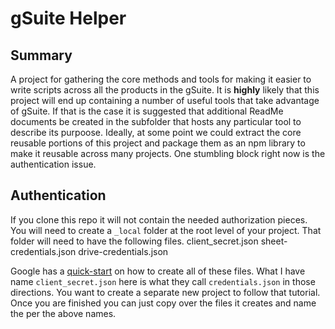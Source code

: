 # gSuite Helper

## Summary

A project for gathering the core methods and tools for making it easier to write scripts across all the products in the gSuite. It is **highly** likely that this project will end up containing a number of useful tools that take advantage of gSuite. If that is the case it is suggested that additional ReadMe documents be created in the subfolder that hosts any particular tool to describe its purpoose. Ideally, at some point we could extract the core reusable portions of this project and package them as an npm library to make it reusable across many projects. One stumbling block right now is the authentication issue. 

## Authentication

If you clone this repo it will not contain the needed authorization pieces. You will need to create a `_local` folder at the  root level of your project. That folder will need to have the following files. 
client_secret.json
sheet-credentials.json
drive-credentials.json


Google has a [quick-start](https://developers.google.com/sheets/api/quickstart/nodejs) on how to create all of these files. What I have name `client_secret.json` here is what they call `credentials.json` in those directions. You want to create a separate new project to follow that tutorial. Once you are finished you can just copy over the files it creates and name the per the above names.
